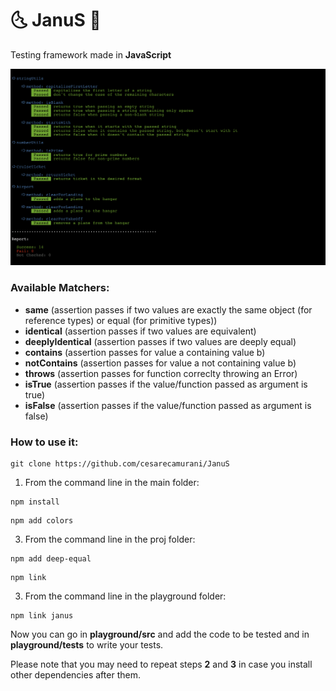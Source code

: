 # 🌜 JanuS  🌛

Testing framework made in <b>JavaScript</b>

![Alt text](/screenshot.png?raw=true "Janus Testing Framework")

### Available Matchers:

- <b>same</b> (assertion passes if two values are exactly the same object (for reference types) or equal (for primitive types))
- <b>identical</b> (assertion passes if two values are equivalent)
- <b>deeplyIdentical</b> (assertion passes if two values are deeply equal)
- <b>contains</b> (assertion passes for value a containing value b)
- <b>notContains</b> (assertion passes for value a not containing value b)
- <b>throws</b> (assertion passes for function correclty throwing an Error)
- <b>isTrue</b> (assertion passes if the value/function passed as argument is true)
- <b>isFalse</b> (assertion passes if the value/function passed as argument is false)

### How to use it:

```
git clone https://github.com/cesarecamurani/JanuS
```
1. From the command line in the main folder:
```
npm install
```
```
npm add colors
```
3. From the command line in the proj folder:
```
npm add deep-equal
```
```
npm link
```
3. From the command line in the playground folder:
```
npm link janus
```

Now you can go in <b>playground/src</b> and add the code to be tested and in <b>playground/tests</b> to write your tests.

Please note that you may need to repeat steps <b>2</b> and <b>3</b> in case you install other dependencies after them.
